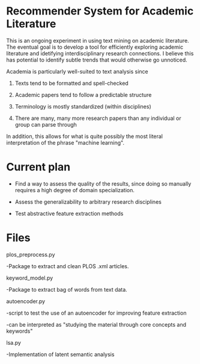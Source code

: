 # Recommender System for Academic Literature
This is an ongoing experiment in using text mining on academic literature. The eventual goal is to develop a tool for efficiently exploring academic literature and idetifying interdisciplinary research connections. I believe this has potential to identify subtle trends that would otherwise go unnoticed.

Academia is particularly well-suited to text analysis since

1) Texts tend to be formatted and spell-checked

2) Academic papers tend to follow a predictable structure

3) Terminology is mostly standardized (within disciplines)

4) There are many, many more research papers than any individual or group can parse through

In addition, this allows for what is quite possibly the most literal interpretation of the phrase "machine learning".

# Current plan
- Find a way to assess the quality of the results, since doing so manually requires a high degree of domain specialization.

- Assess the generalizability to arbitrary research disciplines

- Test abstractive feature extraction methods

# Files

plos_preprocess.py

-Package to extract and clean PLOS .xml articles.

keyword_model.py

-Package to extract bag of words from text data.

autoencoder.py

-script to test the use of an autoencoder for improving feature extraction

-can be interpreted as "studying the material through core concepts and keywords"

lsa.py

-Implementation of latent semantic analysis
